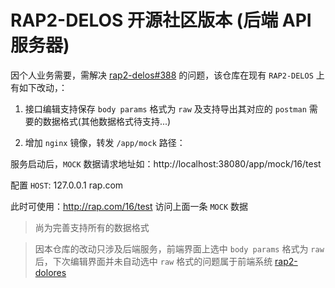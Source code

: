 # RAP2-DELOS 开源社区版本 (后端 API 服务器)

因个人业务需要，需解决 [rap2-delos#388](https://github.com/thx/rap2-delos/issues/388) 的问题，该仓库在现有 `RAP2-DELOS` 上有如下改动，：

1. 接口编辑支持保存 `body params` 格式为 `raw` 及支持导出其对应的 `postman` 需要的数据格式(其他数据格式待支持...)

2. 增加 `nginx` 镜像，转发 `/app/mock` 路径：

  服务启动后，`MOCK` 数据请求地址如：http://localhost:38080/app/mock/16/test

  配置 `HOST`:
  127.0.0.1 rap.com

  此时可使用：http://rap.com/16/test 访问上面一条 `MOCK` 数据

> 尚为完善支持所有的数据格式

> 因本仓库的改动只涉及后端服务，前端界面上选中 `body params` 格式为 `raw` 后，下次编辑界面并未自动选中 `raw` 格式的问题属于前端系统 [rap2-dolores](https://github.com/thx/rap2-dolores)
